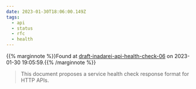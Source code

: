 ```yaml
---
date: 2023-01-30T18:06:00.149Z
tags:
  - api
  - status
  - rfc
  - health
---
```

{{% marginnote %}}Found at [draft-inadarei-api-health-check-06](https://datatracker.ietf.org/doc/html/draft-inadarei-api-health-check-06) on 2023-01-30 19:05:59.{{% /marginnote %}}

> This document proposes a service health check response format for HTTP APIs.

